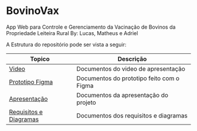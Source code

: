 # BovinoVax
App Web para Controle e Gerenciamento da Vacinação de Bovinos da Propriedade Leiteira Rural
By: Lucas, Matheus e Adriel

A Estrutura do repositório pode ser vista a seguir:

| Topico                                                | Descrição                                                    |
| ----------------------------------------------------- | ------------------------------------------------------------ |
| [Video](./video)                                     | Documentos do video de apresentação                         |
| [Prototipo Figma](./Figma)                         | Documentos do prototipo feito com o Figma                |
| [Apresentação](./Apresentacao)                         | Documentos da apresentação do projeto                |
| [Requisitos e Diagramas](./Requisitos-e-Diagramas)                         | Documentos dos requisitos e diagramas                |
